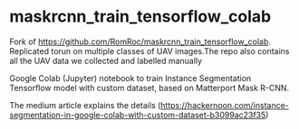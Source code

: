 # maskrcnn_train_tensorflow_colab

Fork of https://github.com/RomRoc/maskrcnn_train_tensorflow_colab. Replicated torun on multiple classes of UAV images.The repo also contains all the UAV data we collected and labelled manually 

Google Colab (Jupyter) notebook to train Instance Segmentation Tensorflow model with custom dataset, based on Matterport Mask R-CNN.

The medium article explains the details (https://hackernoon.com/instance-segmentation-in-google-colab-with-custom-dataset-b3099ac23f35)
